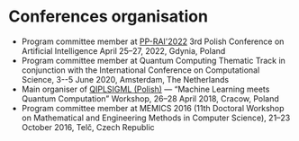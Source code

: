 # Conferences organisation

- Program committee member at
  [PP-RAI'2022](https://pp-rai2022.umg.edu.pl/) 3rd Polish Conference on
  Artificial Intelligence April 25–27, 2022, Gdynia, Poland
- Program committee member at Quantum Computing Thematic Track in conjunction
  with the International Conference on Computational Science, 3--5 June 2020,
  Amsterdam, The Netherlands
- Main organiser of [QIPLSIGML (Polish)](http://www.cs.put.poznan.pl/sigml/?p=220)
  — “Machine Learning meets Quantum Computation”
  Workshop, 26–28 April 2018, Cracow, Poland
- Program committee member at MEMICS 2016 (11th Doctoral Workshop on
  Mathematical and Engineering Methods in Computer Science), 21–23 October
  2016, Telč, Czech Republic




